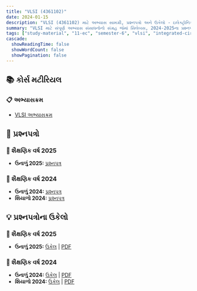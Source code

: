 ```yaml
---
title: "VLSI (4361102)"
date: 2024-01-15
description: "VLSI (4361102) માટે અભ્યાસ સામગ્રી, પ્રશ્નપત્રો અને ઉકેલો - ઇલેક્ટ્રોનિક્સ અને કમ્યુનિકેશન એન્જિનિયરિંગ, સેમેસ્ટર 6"
summary: "VLSI માટે સંપૂર્ણ અભ્યાસ સંસાધનોનો સંગ્રહ જેમાં સિલેબસ, 2024-2025ના પ્રશ્નપત્રો અને વિગતવાર ઉકેલોનો સમાવેશ થાય છે"
tags: ["study-material", "11-ec", "semester-6", "vlsi", "integrated-circuits", "4361102"]
cascade:
  showReadingTime: false
  showWordCount: false
  showPagination: false
---
```


## 📚 કોર્સ મટીરિયલ

### 📋 અભ્યાસક્રમ

- [VLSI અભ્યાસક્રમ](/resources/study-materials/11-ec/sem-6/4361102-vlsi/4361102.pdf)

## 📝 પ્રશ્નપત્રો

### 📅 શૈક્ષણિક વર્ષ 2025

- **ઉનાળું 2025:** [પ્રશ્નપત્ર](/resources/study-materials/11-ec/sem-6/4361102-vlsi/4361102-Summer-2025.pdf)

### 📅 શૈક્ષણિક વર્ષ 2024  

- **ઉનાળું 2024:** [પ્રશ્નપત્ર](/resources/study-materials/11-ec/sem-6/4361102-vlsi/4361102-Summer-2024.pdf)
- **શિયાળો 2024:** [પ્રશ્નપત્ર](/resources/study-materials/11-ec/sem-6/4361102-vlsi/4361102-Winter-2024.pdf)

## 💡 પ્રશ્નપત્રોના ઉકેલો

### 📅 શૈક્ષણિક વર્ષ 2025

- **ઉનાળું 2025:** [ઉકેલ](4361102-summer-2025-solution) | [PDF](4361102-summer-2025-solution.gu.pdf)

### 📅 શૈક્ષણિક વર્ષ 2024

- **ઉનાળું 2024:** [ઉકેલ](4361102-summer-2024-solution) | [PDF](4361102-summer-2024-solution.gu.pdf)
- **શિયાળો 2024:** [ઉકેલ](4361102-winter-2024-solution) | [PDF](4361102-winter-2024-solution.gu.pdf)
